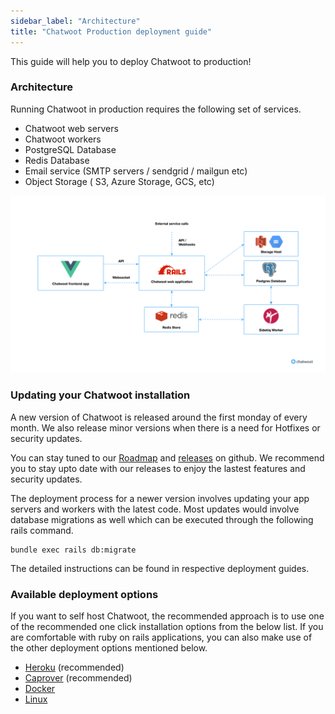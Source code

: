 ```yaml
---
sidebar_label: "Architecture"
title: "Chatwoot Production deployment guide"
---
```


This guide will help you to deploy Chatwoot to production!

### Architecture

Running Chatwoot in production requires the following set of services.

* Chatwoot web servers
* Chatwoot workers
* PostgreSQL  Database
* Redis Database
* Email service (SMTP servers / sendgrid / mailgun etc)
* Object Storage ( S3, Azure Storage, GCS, etc)

![architecture](./images/architecture.png)

### Updating your Chatwoot installation

A new version of Chatwoot is released around the first monday of every month. We also release minor versions when there is a need for Hotfixes or security updates.

You can stay tuned to our [Roadmap](https://github.com/chatwoot/chatwoot/milestones) and [releases](https://github.com/chatwoot/chatwoot/releases) on github. We recommend you to stay upto date with our releases to enjoy the lastest features and security updates.

The deployment process for a newer version involves updating your app servers and workers with the latest code. Most updates would involve database migrations as well which can be executed through the following rails command.

```
bundle exec rails db:migrate
```

The detailed instructions can be found in respective deployment guides.

### Available deployment options

If you want to self host Chatwoot, the recommended approach is to use one of the recommended one click installation options from the below list. If you are comfortable with ruby on rails applications, you can also make use of the other deployment options mentioned below.

* [Heroku](/docs/self-hosted/deployment/heroku) (recommended)
* [Caprover](/docs/self-hosted/deployment/caprover) (recommended)
* [Docker](/docs/self-hosted/deployment/docker)
* [Linux](/docs/self-hosted/deployment/linux-vm)
